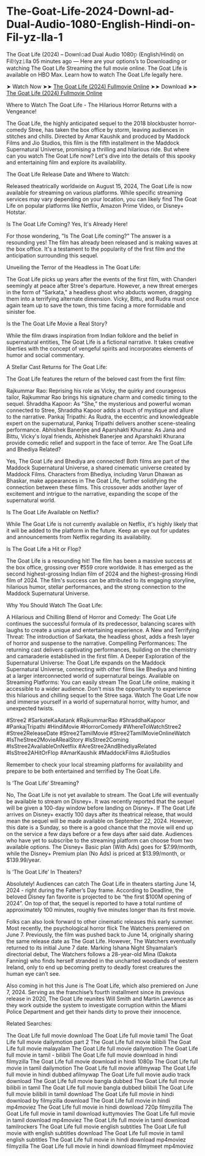 # The-Goat-Life-2024-Downl-ad-Dual-Audio-1080-English-Hindi-on-Fil-yz-lla-1
The Goat Life (2024) – Downl𝚘ad Dual Audio 1080𝚙 (English/Hindi) on Fil𝙼yz𝚒lla
05 minutes ago — Here are your options’s to Downloading or watching The Goat Life Streaming the full movie online. The Goat Life is available on HBO Max. Learn how to watch The Goat Life legally here.

➤ Watch Now ➤➤ [The Goat Life (2024) Fullmovie Online](https://bit.ly/The-Goat-Life-Filmyzilla-1080p)
➤➤ Download ➤➤  [The Goat Life (2024) Fullmovie Online](https://bit.ly/The-Goat-Life-Filmyzilla-1080p)

Where to Watch The Goat Life - The Hilarious Horror Returns with a Vengeance!

The Goat Life, the highly anticipated sequel to the 2018 blockbuster horror-comedy Stree, has taken the box office by storm, leaving audiences in stitches and chills. Directed by Amar Kaushik and produced by Maddock Films and Jio Studios, this film is the fifth installment in the Maddock Supernatural Universe, promising a thrilling and hilarious ride. But where can you watch The Goat Life now? Let's dive into the details of this spooky and entertaining film and explore its availability.

The Goat Life Release Date and Where to Watch:

Released theatrically worldwide on August 15, 2024, The Goat Life is now available for streaming on various platforms. While specific streaming services may vary depending on your location, you can likely find The Goat Life on popular platforms like Netflix, Amazon Prime Video, or Disney+ Hotstar.

Is The Goat Life Coming? Yes, It's Already Here!

For those wondering, "Is The Goat Life coming?" The answer is a resounding yes! The film has already been released and is making waves at the box office. It's a testament to the popularity of the first film and the anticipation surrounding this sequel.

Unveiling the Terror of the Headless in The Goat Life:

The Goat Life picks up years after the events of the first film, with Chanderi seemingly at peace after Stree's departure. However, a new threat emerges in the form of "Sarkata," a headless ghost who abducts women, dragging them into a terrifying alternate dimension. Vicky, Bittu, and Rudra must once again team up to save the town, this time facing a more formidable and sinister foe.

Is the The Goat Life Movie a Real Story?

While the film draws inspiration from Indian folklore and the belief in supernatural entities, The Goat Life is a fictional narrative. It takes creative liberties with the concept of vengeful spirits and incorporates elements of humor and social commentary.

A Stellar Cast Returns for The Goat Life:

The Goat Life features the return of the beloved cast from the first film:

Rajkummar Rao: Reprising his role as Vicky, the quirky and courageous tailor, Rajkummar Rao brings his signature charm and comedic timing to the sequel. Shraddha Kapoor: As "She," the mysterious and powerful woman connected to Stree, Shraddha Kapoor adds a touch of mystique and allure to the narrative. Pankaj Tripathi: As Rudra, the eccentric and knowledgeable expert on the supernatural, Pankaj Tripathi delivers another scene-stealing performance. Abhishek Banerjee and Aparshakti Khurana: As Jana and Bittu, Vicky's loyal friends, Abhishek Banerjee and Aparshakti Khurana provide comedic relief and support in the face of terror. Are The Goat Life and Bhediya Related?

Yes, The Goat Life and Bhediya are connected! Both films are part of the Maddock Supernatural Universe, a shared cinematic universe created by Maddock Films. Characters from Bhediya, including Varun Dhawan as Bhaskar, make appearances in The Goat Life, further solidifying the connection between these films. This crossover adds another layer of excitement and intrigue to the narrative, expanding the scope of the supernatural world.

Is The Goat Life Available on Netflix?

While The Goat Life is not currently available on Netflix, it's highly likely that it will be added to the platform in the future. Keep an eye out for updates and announcements from Netflix regarding its availability.

Is The Goat Life a Hit or Flop?

The Goat Life is a resounding hit! The film has been a massive success at the box office, grossing over ₹559 crore worldwide. It has emerged as the second highest-grossing Indian film of 2024 and the highest-grossing Hindi film of 2024. The film's success can be attributed to its engaging storyline, hilarious humor, stellar performances, and the strong connection to the Maddock Supernatural Universe.

Why You Should Watch The Goat Life:

A Hilarious and Chilling Blend of Horror and Comedy: The Goat Life continues the successful formula of its predecessor, balancing scares with laughs to create a unique and entertaining experience. A New and Terrifying Threat: The introduction of Sarkata, the headless ghost, adds a fresh layer of horror and suspense to the narrative. Compelling Performances: The returning cast delivers captivating performances, building on the chemistry and camaraderie established in the first film. A Deeper Exploration of the Supernatural Universe: The Goat Life expands on the Maddock Supernatural Universe, connecting with other films like Bhediya and hinting at a larger interconnected world of supernatural beings. Available on Streaming Platforms: You can easily stream The Goat Life online, making it accessible to a wider audience. Don't miss the opportunity to experience this hilarious and chilling sequel to the Stree saga. Watch The Goat Life now and immerse yourself in a world of supernatural horror, witty humor, and unexpected twists.

#Stree2 #SarkateKaAatank #RajkummarRao #ShraddhaKapoor #PankajTripathi #HindiMovie #HorrorComedy #WhereToWatchStree2 #Stree2ReleaseDate #Stree2TamilMovie #Stree2TamilMovieOnlineWatch #IsTheStree2MovieARealStory #IsStree2Coming #IsStree2AvailableOnNetflix #AreStree2AndBhediyaRelated #IsStree2AHitOrFlop #AmarKaushik #MaddockFilms #JioStudios

Remember to check your local streaming platforms for availability and prepare to be both entertained and terrified by The Goat Life.

Is ‘The Goat Life’ Streaming?

No, The Goat Life is not yet available to stream. The Goat Life will eventually be available to stream on Disney+. It was recently reported that the sequel will be given a 100-day window before landing on Disney+. If The Goat Life arrives on Disney+ exactly 100 days after its theatrical release, that would mean the sequel will be made available on September 22, 2024. However, this date is a Sunday, so there is a good chance that the movie will end up on the service a few days before or a few days after said date. Audiences who have yet to subscribe to the streaming platform can choose from two available options. The Disney+ Basic plan (With Ads) goes for $7.99/month, while the Disney+ Premium plan (No Ads) is priced at $13.99/month, or $139.99/year.

Is ‘The Goat Life’ In Theaters?

Absolutely! Audiences can catch The Goat Life in theaters starting June 14, 2024 - right during the Father’s Day frame. According to Deadline, the beloved Disney fan favorite is projected to be “the first $100M opening of 2024”. On top of that, the sequel is reported to have a total runtime of approximately 100 minutes, roughly five minutes longer than its first movie.

Folks can also look forward to other cinematic releases this early summer. Most recently, the psychological horror flick The Watchers premiered on June 7. Previously, the film was pushed back to June 14, originally sharing the same release date as The Goat Life. However, The Watchers eventually returned to its initial June 7 date. Marking Ishana Night Shyamalan’s directorial debut, The Watchers follows a 28-year-old Mina (Dakota Fanning) who finds herself stranded in the uncharted woodlands of western Ireland, only to end up becoming pretty to deadly forest creatures the human eye can’t see.

Also coming in hot this June is The Goat Life, which also premiered on June 7, 2024. Serving as the franchise’s fourth installment since its previous release in 2020, The Goat Life reunites Will Smith and Martin Lawrence as they work outside the system to investigate corruption within the Miami Police Department and get their hands dirty to prove their innocence.

Related Searches:

The Goat Life full movie download The Goat Life full movie tamil The Goat Life full movie dailymotion part 2 The Goat Life full movie bilibili The Goat Life full movie malayalam The Goat Life full movie dailymotion The Goat Life full movie in tamil - bilibili The Goat Life full movie download in hindi filmyzilla The Goat Life full movie download in hindi 1080p The Goat Life full movie in tamil dailymotion The Goat Life full movie afilmywap The Goat Life full movie in hindi dubbed afilmywap The Goat Life full movie audio track download The Goat Life full movie bangla dubbed The Goat Life full movie bilibili in tamil The Goat Life full movie bangla dubbed bilibili The Goat Life full movie bilibili in tamil download The Goat Life full movie in hindi download by filmyzilla download The Goat Life full movie in hindi mp4moviez The Goat Life full movie in hindi download 720p filmyzilla The Goat Life full movie in tamil download kuttymovies The Goat Life full movie in tamil download mp4moviez The Goat Life full movie in tamil download tamilrockers The Goat Life full movie english subtitles The Goat Life full movie with english subtitles download The Goat Life full movie in tamil english subtitles The Goat Life full movie in hindi download mp4moviez filmyzilla The Goat Life full movie in hindi download filmymeet mp4moviez
